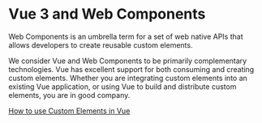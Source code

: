 # Vue 3 and Web Components

Web Components is an umbrella term for a set of web native APIs that allows developers to create reusable custom elements.

We consider Vue and Web Components to be primarily complementary technologies. Vue has excellent support for both consuming and creating custom elements. Whether you are integrating custom elements into an existing Vue application, or using Vue to build and distribute custom elements, you are in good company.

[How to use Custom Elements in Vue](https://vuejs.org/guide/extras/web-components#using-custom-elements-in-vue)
